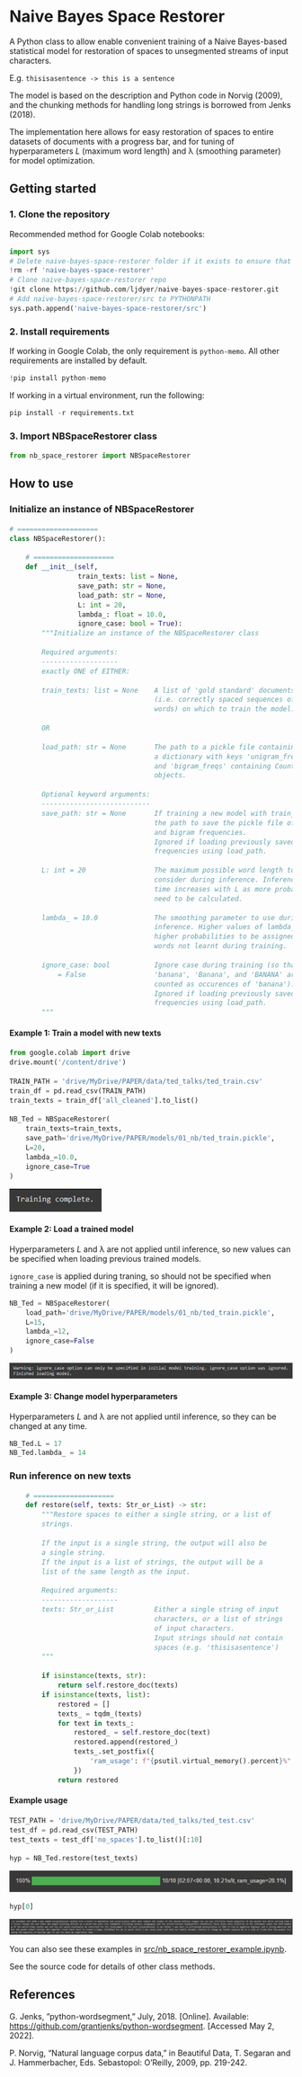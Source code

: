 # Naive Bayes Space Restorer

A Python class to allow enable convenient training of a Naive Bayes-based statistical model for restoration of spaces to unsegmented streams of input characters.

E.g.
`thisisasentence -> this is a sentence`

The model is based on the description and Python code in Norvig (2009), and the chunking methods for handling long strings is borrowed from Jenks (2018).

The implementation here allows for easy restoration of spaces to entire datasets of documents with a progress bar, and for tuning of hyperparameters _L_ (maximum word length) and λ (smoothing parameter) for model optimization.

## Getting started

### 1. Clone the repository

Recommended method for Google Colab notebooks:

```python
import sys
# Delete naive-bayes-space-restorer folder if it exists to ensure that any changes to the repo are reflected
!rm -rf 'naive-bayes-space-restorer'
# Clone naive-bayes-space-restorer repo
!git clone https://github.com/ljdyer/naive-bayes-space-restorer.git
# Add naive-bayes-space-restorer/src to PYTHONPATH
sys.path.append('naive-bayes-space-restorer/src')
```

### 2. Install requirements

If working in Google Colab, the only requirement is `python-memo`. All other requirements are installed by default.

```python
!pip install python-memo
```

If working in a virtual environment, run the following:

```python
pip install -r requirements.txt
```

### 3. Import NBSpaceRestorer class

```python
from nb_space_restorer import NBSpaceRestorer
```

## How to use

### Initialize an instance of NBSpaceRestorer

```python
# ====================
class NBSpaceRestorer():

    # ====================
    def __init__(self,
                 train_texts: list = None,
                 save_path: str = None,
                 load_path: str = None,
                 L: int = 20,
                 lambda_: float = 10.0,
                 ignore_case: bool = True):
        """Initialize an instance of the NBSpaceRestorer class

        Required arguments:
        -------------------
        exactly ONE of EITHER:

        train_texts: list = None    A list of 'gold standard' documents
                                    (i.e. correctly spaced sequences of
                                    words) on which to train the model.

        OR

        load_path: str = None       The path to a pickle file containing
                                    a dictionary with keys 'unigram_freqs'
                                    and 'bigram_freqs' containing Counter
                                    objects.

        Optional keyword arguments:
        ---------------------------
        save_path: str = None       If training a new model with train_texts,
                                    the path to save the pickle file of unigram
                                    and bigram frequencies.
                                    Ignored if loading previously saved
                                    frequencies using load_path.

        L: int = 20                 The maximum possible word length to
                                    consider during inference. Inference
                                    time increases with L as more probabilities
                                    need to be calculated.

        lambda_ = 10.0              The smoothing parameter to use during
                                    inference. Higher values of lambda_ cause
                                    higher probabilities to be assigned to
                                    words not learnt during training.

        ignore_case: bool           Ignore case during training (so that e.g.
            = False                 'banana', 'Banana', and 'BANANA' are all
                                    counted as occurences of 'banana').
                                    Ignored if loading previously saved
                                    frequencies using load_path.
        """
```

#### Example 1: Train a model with new texts

```python
from google.colab import drive
drive.mount('/content/drive')

TRAIN_PATH = 'drive/MyDrive/PAPER/data/ted_talks/ted_train.csv'
train_df = pd.read_csv(TRAIN_PATH)
train_texts = train_df['all_cleaned'].to_list()

NB_Ted = NBSpaceRestorer(
    train_texts=train_texts,
    save_path='drive/MyDrive/PAPER/models/01_nb/ted_train.pickle',
    L=20,
    lambda_=10.0,
    ignore_case=True
)
```

<img src="readme-img/example1output.PNG"></img>

#### Example 2: Load a trained model

Hyperparameters _L_ and λ are not applied until inference, so new values can be specified when loading previous trained models.

`ignore_case` is applied during traning, so should not be specified when training a new model (if it is specified, it will be ignored).

```python
NB_Ted = NBSpaceRestorer(
    load_path='drive/MyDrive/PAPER/models/01_nb/ted_train.pickle',
    L=15,
    lambda_=12,
    ignore_case=False
)
```

<img src="readme-img/example2output.PNG"></img>

#### Example 3: Change model hyperparameters

Hyperparameters _L_ and λ are not applied until inference, so they can be changed at any time.

```python
NB_Ted.L = 17
NB_Ted.lambda_ = 14
```

### Run inference on new texts

```python
    # ====================
    def restore(self, texts: Str_or_List) -> str:
        """Restore spaces to either a single string, or a list of
        strings.

        If the input is a single string, the output will also be
        a single string.
        If the input is a list of strings, the output will be a
        list of the same length as the input.

        Required arguments:
        -------------------
        texts: Str_or_List          Either a single string of input
                                    characters, or a list of strings
                                    of input characters.
                                    Input strings should not contain
                                    spaces (e.g. 'thisisasentence')
        """

        if isinstance(texts, str):
            return self.restore_doc(texts)
        if isinstance(texts, list):
            restored = []
            texts_ = tqdm_(texts)
            for text in texts_:
                restored_ = self.restore_doc(text)
                restored.append(restored_)
                texts_.set_postfix({
                    'ram_usage': f"{psutil.virtual_memory().percent}%"
                })
            return restored
```

#### Example usage

```python
TEST_PATH = 'drive/MyDrive/PAPER/data/ted_talks/ted_test.csv'
test_df = pd.read_csv(TEST_PATH)
test_texts = test_df['no_spaces'].to_list()[:10]

hyp = NB_Ted.restore(test_texts)
```

<img src="readme-img/restore_output1.PNG"></img>

```python
hyp[0]
```

<img src="readme-img/restore_output2.PNG"></img>

You can also see these examples in [src/nb_space_restorer_example.ipynb](src/nb_space_restorer_example.ipynb).

See the source code for details of other class methods.

####
## References

G. Jenks, ”python-wordsegment,” July, 2018. [Online]. Available:
https://github.com/grantjenks/python-wordsegment. [Accessed May
2, 2022].

P. Norvig, “Natural language corpus data,” in Beautiful Data, T.
Segaran and J. Hammerbacher, Eds. Sebastopol: O’Reilly, 2009, pp.
219-242.
